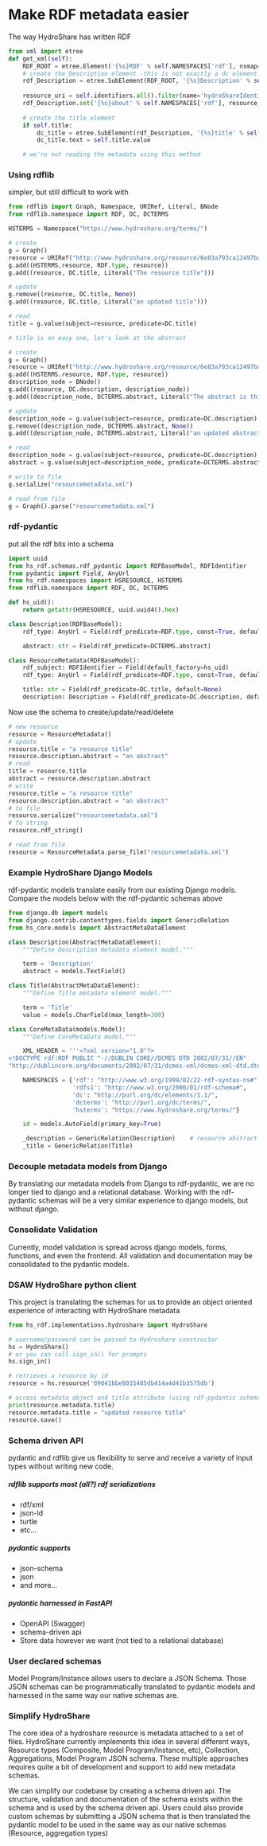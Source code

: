 # Make RDF metadata easier

The way HydroShare has written RDF
```python
from xml import etree
def get_xml(self):
    RDF_ROOT = etree.Element('{%s}RDF' % self.NAMESPACES['rdf'], nsmap=self.NAMESPACES)
    # create the Description element -this is not exactly a dc element
    rdf_Description = etree.SubElement(RDF_ROOT, '{%s}Description' % self.NAMESPACES['rdf'])
    
    resource_uri = self.identifiers.all().filter(name='hydroShareIdentifier')[0].url
    rdf_Description.set('{%s}about' % self.NAMESPACES['rdf'], resource_uri)
        
    # create the title element
    if self.title:
        dc_title = etree.SubElement(rdf_Description, '{%s}title' % self.NAMESPACES['dc'])
        dc_title.text = self.title.value

    # we're not reading the metadata using this method
```
### Using rdflib
simpler, but still difficult to work with
```python
from rdflib import Graph, Namespace, URIRef, Literal, BNode
from rdflib.namespace import RDF, DC, DCTERMS

HSTERMS = Namespace("https://www.hydroshare.org/terms/")

# create
g = Graph()
resource = URIRef("http://www.hydroshare.org/resource/6e83a793ca12497ba1d20993b76e31fd")
g.add((HSTERMS.resource, RDF.type, resource))
g.add((resource, DC.title, Literal("The resource title")))

# update
g.remove((resource, DC.title, None))
g.add((resource, DC.title, Literal("an updated title")))

# read
title = g.value(subject=resource, predicate=DC.title)

# title is an easy one, let's look at the abstract

# create
g = Graph()
resource = URIRef("http://www.hydroshare.org/resource/6e83a793ca12497ba1d20993b76e31fd")
g.add((HSTERMS.resource, RDF.type, resource))
description_node = BNode()
g.add((resource, DC.description, description_node))
g.add((description_node, DCTERMS.abstract, Literal("The abstract is this string")))

# update
description_node = g.value(subject=resource, predicate=DC.description)
g.remove((description_node, DCTERMS.abstract, None))
g.add((description_node, DCTERMS.abstract, Literal("an updated abstract")))

# read
description_node = g.value(subject=resource, predicate=DC.description)
abstract = g.value(subject=description_node, predicate=DCTERMS.abstract)

# write to file
g.serialize("resourcemetadata.xml")

# read from file
g = Graph().parse("resourcemetadata.xml")

```
### rdf-pydantic
put all the rdf bits into a schema
```python
import uuid
from hs_rdf.schemas.rdf_pydantic import RDFBaseModel, RDFIdentifier
from pydantic import Field, AnyUrl
from hs_rdf.namespaces import HSRESOURCE, HSTERMS
from rdflib.namespace import RDF, DC, DCTERMS

def hs_uid():
    return getattr(HSRESOURCE, uuid.uuid4().hex)

class Description(RDFBaseModel):
    rdf_type: AnyUrl = Field(rdf_predicate=RDF.type, const=True, default=DC.Description)

    abstract: str = Field(rdf_predicate=DCTERMS.abstract)

class ResourceMetadata(RDFBaseModel):
    rdf_subject: RDFIdentifier = Field(default_factory=hs_uid)
    rdf_type: AnyUrl = Field(rdf_predicate=RDF.type, const=True, default=HSTERMS.resource)

    title: str = Field(rdf_predicate=DC.title, default=None)
    description: Description = Field(rdf_predicate=DC.description, default=None)
```
Now use the schema to create/update/read/delete
```python
# new resource
resource = ResourceMetadata()
# update
resource.title = "a resource title"
resource.description.abstract = "an abstract"
# read
title = resource.title
abstract = resource.description.abstract
# write
resource.title = "a resource title"
resource.description.abstract = "an abstract"
# to file
resource.serialize("resourcemetadata.xml")
# to string
resource.rdf_string()

# read from file
resource = ResourceMetadata.parse_file("resourcemetadata.xml")
```
### Example HydroShare Django Models
rdf-pydantic models translate easily from our existing Django models.  Compare the models below with the rdf-pydantic schemas above
```python
from django.db import models
from django.contrib.contenttypes.fields import GenericRelation
from hs_core.models import AbstractMetaDataElement

class Description(AbstractMetaDataElement):
    """Define Description metadata element model."""

    term = 'Description'
    abstract = models.TextField()

class Title(AbstractMetaDataElement):
    """Define Title metadata element model."""

    term = 'Title'
    value = models.CharField(max_length=300)

class CoreMetaData(models.Model):
    """Define CoreMetaData model."""

    XML_HEADER = '''<?xml version="1.0"?>
<!DOCTYPE rdf:RDF PUBLIC "-//DUBLIN CORE//DCMES DTD 2002/07/31//EN"
"http://dublincore.org/documents/2002/07/31/dcmes-xml/dcmes-xml-dtd.dtd">'''

    NAMESPACES = {'rdf': "http://www.w3.org/1999/02/22-rdf-syntax-ns#",
                  'rdfs1': "http://www.w3.org/2000/01/rdf-schema#",
                  'dc': "http://purl.org/dc/elements/1.1/",
                  'dcterms': "http://purl.org/dc/terms/",
                  'hsterms': "https://www.hydroshare.org/terms/"}

    id = models.AutoField(primary_key=True)

    _description = GenericRelation(Description)    # resource abstract
    _title = GenericRelation(Title)
```

### Decouple metadata models from Django
By translating our metadata models from Django to rdf-pydantic, we are no longer tied to django and a relational database.  Working with the rdf-pydantic schemas will be a very similar experience to django models, but without django.

### Consolidate Validation
Currently, model validation is spread across django models, forms, functions, and even the frontend.  All validation and documentation may be consolidated to the pydantic models.

### DSAW HydroShare python client
This project is translating the schemas for us to provide an object oriented experience of interacting with HydroShare metadata

```python
from hs_rdf.implementations.hydroshare import HydroShare

# username/password can be passed to Hydroshare constructor
hs = HydroShare()
# or you can call sign_in() for prompts
hs.sign_in()

# retrieves a resource by id
resource = hs.resource('09041bbe8015485db414a4d41b3575db')

# access metadata object and title attribute (using rdf-pydantic schemas)
print(resource.metadata.title)
resource.metadata.title = "updated resource title"
resource.save()
```

### Schema driven API
pydantic and rdflib give us flexibility to serve and receive a variety of input types without writing new code.

##### rdflib supports most (all?) rdf serializations
* rdf/xml
* json-ld
* turtle
* etc...

##### pydantic supports
* json-schema
* json
* and more...

##### pydantic harnessed in FastAPI
* OpenAPI (Swagger) 
* schema-driven api
* Store data however we want (not tied to a relational database)

### User declared schemas
Model Program/Instance allows users to declare a JSON Schema.  Those JSON schemas can be programmatically translated to pydantic models and harnessed in the same way our native schemas are.

### Simplify HydroShare 
The core idea of a hydroshare resource is metadata attached to a set of files.  HydroShare currently implements this idea in several different ways, Resource types (Composite, Model Program/Instance, etc), Collection, Aggregations, Model Program JSON schema.  These multiple approaches requires quite a bit of development and support to add new metadata schemas.

We can simplify our codebase by creating a schema driven api.  The structure, validation and documentation of the schema exists within the schema and is used by the schema driven api.  Users could also provide custom schemas by submitting a JSON schema that is then translated the pydantic model to be used in the same way as our native schemas (Resource, aggregation types)

